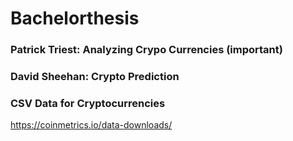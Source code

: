 # Bachelorthesis
### Patrick Triest: Analyzing Crypo Currencies (important)
### David Sheehan: Crypto Prediction

### CSV Data for Cryptocurrencies
https://coinmetrics.io/data-downloads/
